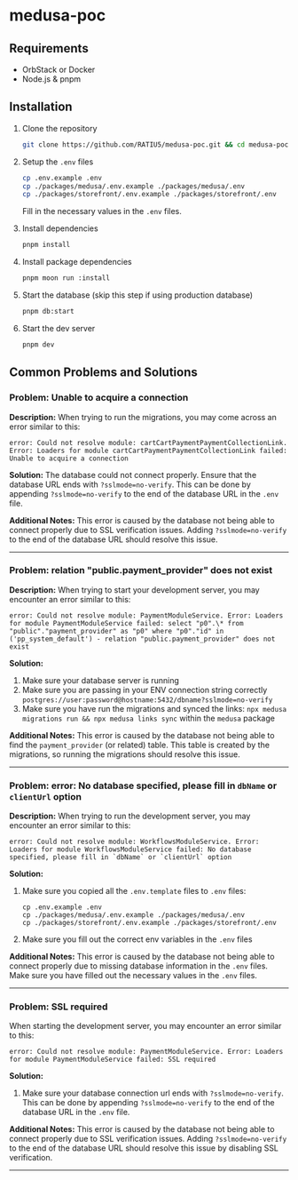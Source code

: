 # medusa-poc

## Requirements

- OrbStack or Docker
- Node.js & pnpm

## Installation

1. Clone the repository

   ```bash
   git clone https://github.com/RATIU5/medusa-poc.git && cd medusa-poc
   ```

2. Setup the `.env` files

   ```bash
   cp .env.example .env
   cp ./packages/medusa/.env.example ./packages/medusa/.env
   cp ./packages/storefront/.env.example ./packages/storefront/.env
   ```

   Fill in the necessary values in the `.env` files.

3. Install dependencies

   ```bash
   pnpm install
   ```

4. Install package dependencies

   ```bash
   pnpm moon run :install
   ```

5. Start the database (skip this step if using production database)

   ```bash
   pnpm db:start
   ```

6. Start the dev server

   ```bash
   pnpm dev
   ```

## Common Problems and Solutions

### Problem: Unable to acquire a connection

**Description:**
When trying to run the migrations, you may come across an error similar to this:

```
error: Could not resolve module: cartCartPaymentPaymentCollectionLink. Error: Loaders for module cartCartPaymentPaymentCollectionLink failed: Unable to acquire a connection
```

**Solution:**
The database could not connect properly.
Ensure that the database URL ends with `?sslmode=no-verify`. This can be done by appending `?sslmode=no-verify` to the end of the database URL in the `.env` file.

**Additional Notes:**
This error is caused by the database not being able to connect properly due to SSL verification issues. Adding `?sslmode=no-verify` to the end of the database URL should resolve this issue.

---

### Problem: relation "public.payment_provider" does not exist

**Description:**
When trying to start your development server, you may encounter an error similar to this:

```
error: Could not resolve module: PaymentModuleService. Error: Loaders for module PaymentModuleService failed: select "p0".\* from "public"."payment_provider" as "p0" where "p0"."id" in ('pp_system_default') - relation "public.payment_provider" does not exist
```

**Solution:**

1. Make sure your database server is running
2. Make sure you are passing in your ENV connection string correctly `postgres://user:password@hostname:5432/dbname?sslmode=no-verify`
3. Make sure you have run the migrations and synced the links: `npx medusa migrations run && npx medusa links sync` within the `medusa` package

**Additional Notes:**
This error is caused by the database not being able to find the `payment_provider` (or related) table. This table is created by the migrations, so running the migrations should resolve this issue.

---

### Problem: error: No database specified, please fill in `dbName` or `clientUrl` option

**Description:**
When trying to run the development server, you may encounter an error similar to this:

```
error: Could not resolve module: WorkflowsModuleService. Error: Loaders for module WorkflowsModuleService failed: No database specified, please fill in `dbName` or `clientUrl` option
```

**Solution:**

1. Make sure you copied all the `.env.template` files to `.env` files:
   ```
   cp .env.example .env
   cp ./packages/medusa/.env.example ./packages/medusa/.env
   cp ./packages/storefront/.env.example ./packages/storefront/.env
   ```
2. Make sure you fill out the correct env variables in the `.env` files

**Additional Notes:**
This error is caused by the database not being able to connect properly due to missing database information in the `.env` files. Make sure you have filled out the necessary values in the `.env` files.

---

### Problem: SSL required

When starting the development server, you may encounter an error similar to this:

```
error: Could not resolve module: PaymentModuleService. Error: Loaders for module PaymentModuleService failed: SSL required
```

**Solution:**

1. Make sure your database connection url ends with `?sslmode=no-verify`. This can be done by appending `?sslmode=no-verify` to the end of the database URL in the `.env` file.

**Additional Notes:**
This error is caused by the database not being able to connect properly due to SSL verification issues. Adding `?sslmode=no-verify` to the end of the database URL should resolve this issue by disabling SSL verification.

---

